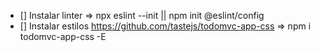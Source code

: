 - [] Instalar linter => npx eslint --init || npm init @eslint/config
- [] Instalar estilos https://github.com/tastejs/todomvc-app-css => npm i todomvc-app-css -E